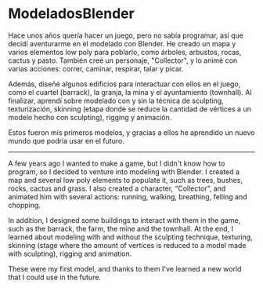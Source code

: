 # ModeladosBlender
Hace unos años quería hacer un juego, pero no sabía programar, así que decidí aventurarme en el modelado con Blender. He creado un mapa y varios elementos low poly para poblarlo, como árboles, arbustos, rocas, cactus y pasto. También creé un personaje, "Collector", y lo animé con varias acciones: correr, caminar, respirar, talar y picar.

Además, diseñé algunos edificios para interactuar con ellos en el juego, como el cuartel (barrack), la granja, la mina y el ayuntamiento (townhall). Al finalizar, aprendí sobre modelado con y sin la técnica de sculpting, texturización, skinning (etapa donde se reduce la cantidad de vértices a un modelo hecho con sculpting), rigging y animación.

Estos fueron mis primeros modelos, y gracias a ellos he aprendido un nuevo mundo que podría usar en el futuro.

-----------------------------------------------

A few years ago I wanted to make a game, but I didn't know how to program, so I decided to venture into modeling with Blender. I created a map and several low poly elements to populate it, such as trees, bushes, rocks, cactus and grass. I also created a character, “Collector”, and animated him with several actions: running, walking, breathing, felling and chopping.

In addition, I designed some buildings to interact with them in the game, such as the barrack, the farm, the mine and the townhall. At the end, I learned about modeling with and without the sculpting technique, texturing, skinning (stage where the amount of vertices is reduced to a model made with sculpting), rigging and animation.

These were my first model, and thanks to them I've learned a new world that I could use in the future.

